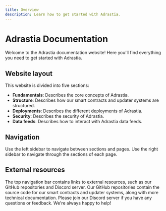 ```yaml
---
title: Overview
description: Learn how to get started with Adrastia.
---
```


# Adrastia Documentation

Welcome to the Adrastia documentation website! Here you'll find everything you need to get started with Adrastia.

## Website layout

This website is divided into five sections:
- **Fundamentals**: Describes the core concepts of Adrastia.
- **Structure**: Describes how our smart contracts and updater systems are structured.
- **Deployments**: Describes the different deployments of Adrastia.
- **Security**: Describes the security of Adrastia.
- **Data feeds**: Describes how to interact with Adrastia data feeds.

## Navigation

Use the left sidebar to navigate between sections and pages. Use the right sidebar to navigate through the sections of each page.

## External resources

The top navigation bar contains links to external resources, such as our GitHub repositories and Discord server. Our GitHub repositories contain the source code for our smart contracts and updater systems, along with more technical documentation. Please join our Discord server if you have any questions or feedback. We're always happy to help!
